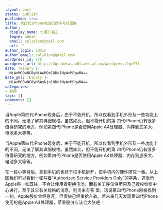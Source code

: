 ```yaml
---
layout: post
status: publish
published: true
title: 第四代iPhone电池仍然不可以更换
author:
  display_name: 北漂IT民工
  login: admin
  email: calidion@gmail.com
  url: ''
author_login: admin
author_email: calidion@gmail.com
wordpress_id: 775
wordpress_url: http://3gcnbeta.ap01.aws.af.cm/wordpress/?p=775
date: !binary |-
  MjAxMC0wNC0yNiAwMDo1ODo1NyArMDgwMA==
date_gmt: !binary |-
  MjAxMC0wNC0yNSAxNjo1ODo1NyArMDgwMA==
categories:
- 新闻
tags: []
comments: []
---
```

<p>
当Apple第四代iPhone现身后，由于不能开机，所以仅看到手机外形及一些功能上的不同，无法了解其详细规格。虽然如此，但不能开机的第 四代iPhone仍有很多值得研究的地方，例如第四代iPhone是否使用Apple A4处理器、内存到底多大、电池多大等等。<br />
<img src="http://img.cnbeta.com/newsimg/100425/1300050941095634.jpg" alt="" /></p>
<p>当Apple第四代iPhone现身后，由于不能开机，所以仅看到手机外形及一些功能上的不同，无法了解其详细规格。虽然如此，但不能开机的第 四代iPhone仍有很多值得研究的地方，例如第四代iPhone是否使用Apple A4处理器、内存到底多大、电池多大等等。</p>
<p>在一段小等待后，拿到手机的也终于把手机拆开，把手机内的硬件研究一番。从上图我们可以看到一张写着&ldquo;Authorized Service Providers Only&rdquo;的字条，这表示Apple将一如既往，不会让使用者更换电池，而有关工序仅供苹果及己授权维修中心进行。至于其它有关规格的消息，则尚未有答 案。话说第四代iPhone刚被找到一刻，Apple股价曾经急泻，但很快己经重拾升轨。若未来几天发现第四代iPhone使用的是Apple A4处理器，苹果股价应该会大胀吧！</p>
